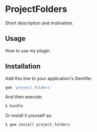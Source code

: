 # ProjectFolders
Short description and motivation.

## Usage
How to use my plugin.

## Installation
Add this line to your application's Gemfile:

```ruby
gem 'project_folders'
```

And then execute:
```bash
$ bundle
```

Or install it yourself as:
```bash
$ gem install project_folders
```
